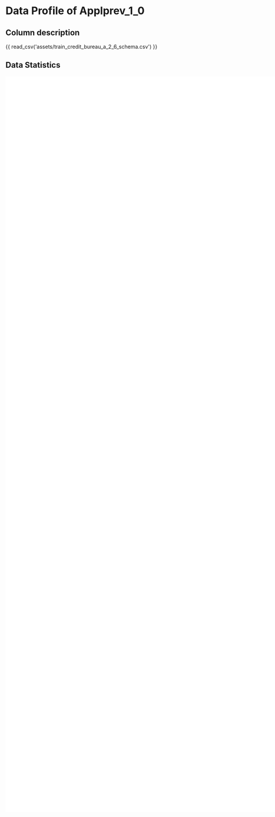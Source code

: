 # Data Profile of Applprev_1_0

## Column description

{{ read_csv('assets/train_credit_bureau_a_2_6_schema.csv') }}

## Data Statistics

<iframe width=2800, height=2000 frameBorder=0 src="../assets/train_credit_bureau_a_2_6_report.html"></iframe>

    
